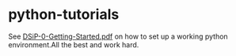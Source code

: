 # python-tutorials

See [DSiP-0-Getting-Started.pdf](DSiP-0-Getting-Started.pdf) on how to set up a working python environment.All the best and work hard.
